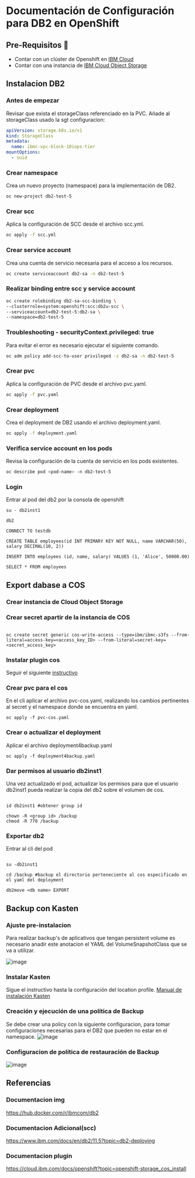 # Documentación de Configuración para DB2 en OpenShift

## Pre-Requisitos :pencil:
- Contar con un clúster de Openshift en [IBM Cloud](https://cloud.ibm.com/kubernetes/catalog/create?platformType=openshift&catalog_query=aHR0cHM6Ly9jbG91ZC5pYm0uY29tL2NhdGFsb2c%2FY2F0ZWdvcnk9Y29udGFpbmVycw%3D%3D)
- Contar con una instancia de [IBM Cloud Object Storage](https://cloud.ibm.com/objectstorage/create)

## Instalacion DB2

### Antes de empezar

Revisar que exista el storageClass referenciado en la PVC.
Añade al storageClass usado la sgt configuracion:
```yaml
apiVersion: storage.k8s.io/v1
kind: StorageClass
metadata:
  name: ibmc-vpc-block-10iops-tier
mountOptions:
  - suid
```

### Crear namespace
Crea un nuevo proyecto (namespace) para la implementación de DB2.
```bash
oc new-project db2-test-5
```
### Crear scc
Aplica la configuración de SCC desde el archivo scc.yml.
```bash
oc apply -f scc.yml
```
### Crear service account
Crea una cuenta de servicio necesaria para el acceso a los recursos.
```bash
oc create serviceaccount db2-sa -n db2-test-5
```
### Realizar binding entre scc y service account
```bash
oc create rolebinding db2-sa-scc-binding \
--clusterrole=system:openshift:scc:db2u-scc \
--serviceaccount=db2-test-5:db2-sa \
--namespace=db2-test-5
```
### Troubleshooting - securityContext.privileged: true
Para evitar el error es necesario ejecutar el siguiente comando.
```bash
oc adm policy add-scc-to-user privileged -z db2-sa -n db2-test-5
```
###  Crear pvc
Aplica la configuración de PVC desde el archivo pvc.yaml.
```bash
oc apply -f pvc.yaml
```
### Crear deployment 
Crea el deployment de DB2 usando el archivo deployment.yaml.
```bash
oc apply -f deployment.yaml
```
### Verifica service account en los pods
Revisa la configuración de la cuenta de servicio en los pods existentes.
```bash
oc describe pod <pod-name> -n db2-test-5
```
### Login
Entrar al pod del db2 por la consola de openshift
```shell
su - db2inst1

db2
```
```db2
CONNECT TO testdb

CREATE TABLE employees(id INT PRIMARY KEY NOT NULL, name VARCHAR(50), salary DECIMAL(10, 2))

INSERT INTO employees (id, name, salary) VALUES (1, 'Alice', 50000.00)

SELECT * FROM employees

```

## Export dabase a COS

### Crear instancia de Cloud Object Storage

### Crear secret apartir de la instancia de COS

```shell

oc create secret generic cos-write-access --type=ibm/ibmc-s3fs --from-literal=access-key=<access_key_ID> --from-literal=secret-key=<secret_access_key>    

```

### Instalar plugin cos 

Seguir el siguiente [instructivo](https://cloud.ibm.com/docs/openshift?topic=openshift-storage_cos_install)

### Crear pvc para el cos

En el cli aplicar el archivo pvc-cos.yaml, realizando los cambios pertinentes al secret y el namespace donde se encuentra en yaml.

```shell
oc apply -f pvc-cos.yaml   
```
### Crear o actualizar el deployment

Aplicar el archivo deployment4backup.yaml

```shell
oc apply -f deployment4backup.yaml
```
### Dar permisos al usuario db2inst1

Una vez actualizado el pod, actualizar los permisos para que el usuario db2inst1 pueda realizar la copia del db2 sobre el volumen de cos.

```shell

id db2inst1 #obtener group id

chown -R <group id> /backup
chmod -R 770 /backup
```

### Exportar db2
Entrar al cli del pod

```shell

su -db2inst1

cd /backup #backup el directorio perteneciente al cos especificado en el yaml del deployment

db2move <db name> EXPORT

```

## Backup con Kasten

### Ajuste pre-instalacion
Para realizar backup's de aplicativos que tengan persistent volume es necesario anadir este anotacion el YAML del VolumeSnapshotClass que se va a utilizar.

![image](https://github.com/user-attachments/assets/14da9cd0-f903-41b4-912b-87de38982cba)


### Instalar Kasten 
Sigue el instructivo hasta la configuración del location profile. [Manual de instalación Kasten](https://github.com/emeloibmco/Red-Hat-Open-Shift-Kasten-Backup)

### Creación y ejecución de una política de Backup
Se debe crear una policy con la siguiente configuracion, para tomar configuraciones necesarias para el DB2 que pueden no estar en el namespace.
![image](https://github.com/user-attachments/assets/5f923a1a-5e1e-429b-b138-1cfdb78e3350)

### Configuracion de política de restauración de Backup

![image](https://github.com/user-attachments/assets/9d17d2cd-4226-4163-84a0-c358240e4141)


## Referencias

### Documentacion img

https://hub.docker.com/r/ibmcom/db2

### Documentacion Adicional(scc)

https://www.ibm.com/docs/en/db2/11.5?topic=db2-deploying

### Documentacion plugin

https://cloud.ibm.com/docs/openshift?topic=openshift-storage_cos_install
